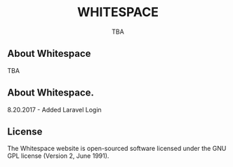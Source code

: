 <h1 align="center">WHITESPACE</h1>

<p align="center">
TBA
</p>

## About Whitespace

TBA

## About Whitespace.

8.20.2017 - Added Laravel Login

## License

The Whitespace website is open-sourced software licensed under the GNU GPL license (Version 2, June 1991).
